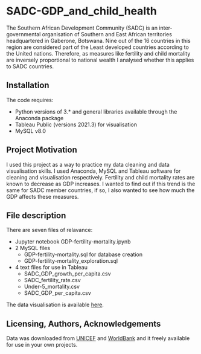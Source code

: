 # SADC-GDP_and_child_health

The Southern African Development Community (SADC) is an inter-governmental organisation of Southern and East African territories headquartered in Gaberone, Botswana. Nine out of the 16 countries in this region are considered part of the Least developed countries according to the United nations. Therefore, as measures like fertility and child mortality are inversely proportional to national wealth I analysed whether this applies to SADC countries.

## Installation
The code requires:
- Python versions of 3.* and general libraries available through the Anaconda package
- Tableau Public (versions 2021.3) for visualisation
- MySQL v8.0

## Project Motivation

I used this project as a way to practice my data cleaning and data visualisation skills. I used Anaconda, MySQL and Tableau software for cleaning and visualisation respectively. Fertility and child mortality rates are known to decrease as GDP increases. I wanted to find out if this trend is the same for SADC member countries, if so, I also wanted to see how much the GDP affects these measures. 

## File description

There are seven files of relavance:
- Jupyter notebook GDP-fertility-mortality.ipynb
- 2 MySQL files
  - GDP-fertility-mortality.sql for database creation
  - GDP-fertility-mortality_exploration.sql
- 4 text files for use in Tableau
  - SADC_GDP_growth_per_capita.csv
  - SADC_fertility_rate.csv
  - Under-5_mortality.csv
  - SADC_GDP_per_capita.csv

The data visualisation is available [here](https://public.tableau.com/app/profile/panashe4489/viz/SADC-GDP_and_child_health/GDPvsGDPGrowthRate).

## Licensing, Authors, Acknowledgements

Data was downloaded from [UNICEF](https://data.unicef.org/dv_index/?q=) and [WorldBank](https://databank.worldbank.org/reports.aspx?source=2&country=SSF) and it freely available for use in your own projects.
